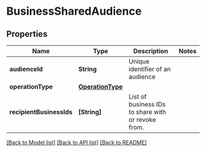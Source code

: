 # BusinessSharedAudience

## Properties
Name | Type | Description | Notes
------------ | ------------- | ------------- | -------------
**audienceId** | **String** | Unique identifier of an audience | 
**operationType** | [**OperationType**](OperationType.md) |  | 
**recipientBusinessIds** | **[String]** | List of business IDs to share with or revoke from. | 

[[Back to Model list]](../README.md#documentation-for-models) [[Back to API list]](../README.md#documentation-for-api-endpoints) [[Back to README]](../README.md)


